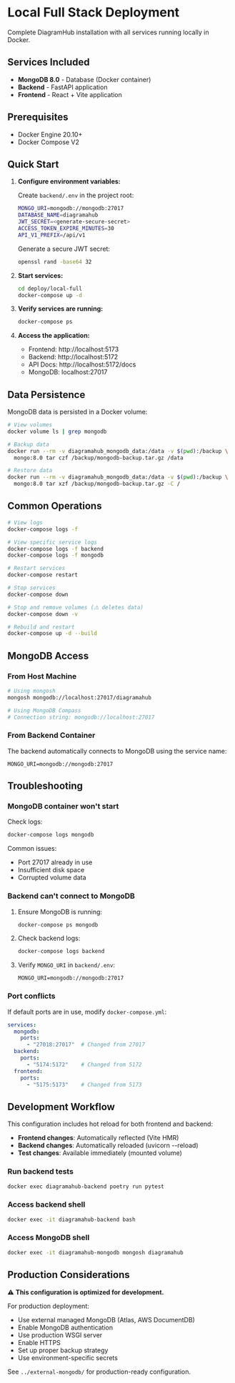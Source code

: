 # Local Full Stack Deployment

Complete DiagramHub installation with all services running locally in Docker.

## Services Included

- **MongoDB 8.0** - Database (Docker container)
- **Backend** - FastAPI application
- **Frontend** - React + Vite application

## Prerequisites

- Docker Engine 20.10+
- Docker Compose V2

## Quick Start

1. **Configure environment variables:**

   Create `backend/.env` in the project root:
   ```bash
   MONGO_URI=mongodb://mongodb:27017
   DATABASE_NAME=diagramahub
   JWT_SECRET=<generate-secure-secret>
   ACCESS_TOKEN_EXPIRE_MINUTES=30
   API_V1_PREFIX=/api/v1
   ```

   Generate a secure JWT secret:
   ```bash
   openssl rand -base64 32
   ```

2. **Start services:**
   ```bash
   cd deploy/local-full
   docker-compose up -d
   ```

3. **Verify services are running:**
   ```bash
   docker-compose ps
   ```

4. **Access the application:**
   - Frontend: http://localhost:5173
   - Backend: http://localhost:5172
   - API Docs: http://localhost:5172/docs
   - MongoDB: localhost:27017

## Data Persistence

MongoDB data is persisted in a Docker volume:

```bash
# View volumes
docker volume ls | grep mongodb

# Backup data
docker run --rm -v diagramahub_mongodb_data:/data -v $(pwd):/backup \
  mongo:8.0 tar czf /backup/mongodb-backup.tar.gz /data

# Restore data
docker run --rm -v diagramahub_mongodb_data:/data -v $(pwd):/backup \
  mongo:8.0 tar xzf /backup/mongodb-backup.tar.gz -C /
```

## Common Operations

```bash
# View logs
docker-compose logs -f

# View specific service logs
docker-compose logs -f backend
docker-compose logs -f mongodb

# Restart services
docker-compose restart

# Stop services
docker-compose down

# Stop and remove volumes (⚠️ deletes data)
docker-compose down -v

# Rebuild and restart
docker-compose up -d --build
```

## MongoDB Access

### From Host Machine

```bash
# Using mongosh
mongosh mongodb://localhost:27017/diagramahub

# Using MongoDB Compass
# Connection string: mongodb://localhost:27017
```

### From Backend Container

The backend automatically connects to MongoDB using the service name:
```
MONGO_URI=mongodb://mongodb:27017
```

## Troubleshooting

### MongoDB container won't start

Check logs:
```bash
docker-compose logs mongodb
```

Common issues:
- Port 27017 already in use
- Insufficient disk space
- Corrupted volume data

### Backend can't connect to MongoDB

1. Ensure MongoDB is running:
   ```bash
   docker-compose ps mongodb
   ```

2. Check backend logs:
   ```bash
   docker-compose logs backend
   ```

3. Verify `MONGO_URI` in `backend/.env`:
   ```
   MONGO_URI=mongodb://mongodb:27017
   ```

### Port conflicts

If default ports are in use, modify `docker-compose.yml`:

```yaml
services:
  mongodb:
    ports:
      - "27018:27017"  # Changed from 27017
  backend:
    ports:
      - "5174:5172"    # Changed from 5172
  frontend:
    ports:
      - "5175:5173"    # Changed from 5173
```

## Development Workflow

This configuration includes hot reload for both frontend and backend:

- **Frontend changes**: Automatically reflected (Vite HMR)
- **Backend changes**: Automatically reloaded (uvicorn --reload)
- **Test changes**: Available immediately (mounted volume)

### Run backend tests

```bash
docker exec diagramahub-backend poetry run pytest
```

### Access backend shell

```bash
docker exec -it diagramahub-backend bash
```

### Access MongoDB shell

```bash
docker exec -it diagramahub-mongodb mongosh diagramahub
```

## Production Considerations

⚠️ **This configuration is optimized for development.**

For production deployment:
- Use external managed MongoDB (Atlas, AWS DocumentDB)
- Enable MongoDB authentication
- Use production WSGI server
- Enable HTTPS
- Set up proper backup strategy
- Use environment-specific secrets

See `../external-mongodb/` for production-ready configuration.
